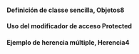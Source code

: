 <h4>Definición de classe sencilla, Objetos8</h4>

<h4>Uso del modificador de acceso Protected</h4>

<h4>Ejemplo de herencia múltiple, Herencia4</h4>
